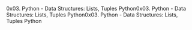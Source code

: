 0x03. Python - Data Structures: Lists, Tuples
Python0x03. Python - Data Structures: Lists, Tuples
Python0x03. Python - Data Structures: Lists, Tuples
Python
